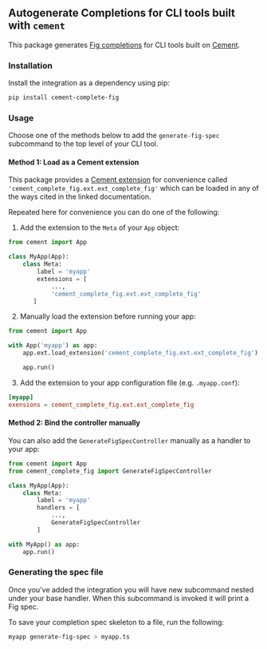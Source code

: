 ## Autogenerate Completions for CLI tools built with `cement`

This package generates [Fig
completions](https://github.com/withfig/autocomplete) for CLI tools built
on [Cement](https://builtoncement.com/).


### Installation

Install the integration as a dependency using pip:

```bash
pip install cement-complete-fig
```

### Usage

Choose one of the methods below to add the `generate-fig-spec`
subcommand to the top level of your CLI tool.

#### Method 1: Load as a Cement extension

This package provides a [Cement
extension](https://docs.builtoncement.com/core-foundation/extensions-1)
for convenience called `'cement_complete_fig.ext.ext_complete_fig'`
which can be loaded in any of the ways cited in the linked documentation.

Repeated here for convenience you can do one of the following:

1. Add the extension to the `Meta` of your `App` object:

```python
from cement import App

class MyApp(App):
    class Meta:
        label = 'myapp'
        extensions = [
            ...,
            'cement_complete_fig.ext.ext_complete_fig'
       ]
```


2. Manually load the extension before running your app:

```python
from cement import App

with App('myapp') as app:
    app.ext.load_extension('cement_complete_fig.ext.ext_complete_fig')

    app.run()
```

3. Add the extension to your app configuration file (e.g. `.myapp.conf`):

```toml
[myapp]
exensions = cement_complete_fig.ext.ext_complete_fig
```

#### Method 2: Bind the controller manually

You can also add the `GenerateFigSpecController` manually as a handler to your
app:

```python
from cement import App
from cement_complete_fig import GenerateFigSpecController

class MyApp(App):
    class Meta:
        label = 'myapp'
        handlers = [
            ...,
            GenerateFigSpecController
        ]

with MyApp() as app:
    app.run()
```

### Generating the spec file

Once you've added the integration you will have new subcommand nested
under your base handler.  When this subcommand is invoked it will print
a Fig spec.

To save your completion spec skeleton to a file, run the following:

```bash
myapp generate-fig-spec > myapp.ts
```
